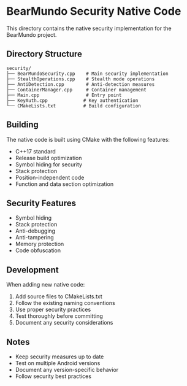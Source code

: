 # BearMundo Security Native Code

This directory contains the native security implementation for the BearMundo project.

## Directory Structure

```
security/
├── BearMundoSecurity.cpp    # Main security implementation
├── StealthOperations.cpp    # Stealth mode operations
├── AntiDetection.cpp        # Anti-detection measures
├── ContainerManager.cpp     # Container management
├── Main.cpp                 # Entry point
├── KeyAuth.cpp             # Key authentication
└── CMakeLists.txt          # Build configuration
```

## Building

The native code is built using CMake with the following features:

- C++17 standard
- Release build optimization
- Symbol hiding for security
- Stack protection
- Position-independent code
- Function and data section optimization

## Security Features

- Symbol hiding
- Stack protection
- Anti-debugging
- Anti-tampering
- Memory protection
- Code obfuscation

## Development

When adding new native code:

1. Add source files to CMakeLists.txt
2. Follow the existing naming conventions
3. Use proper security practices
4. Test thoroughly before committing
5. Document any security considerations

## Notes

- Keep security measures up to date
- Test on multiple Android versions
- Document any version-specific behavior
- Follow security best practices 